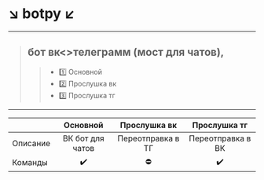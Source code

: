 # :arrow_lower_right: botpy :arrow_lower_left:
________________________________________________

> ## бот вк<>телеграмм (мост для чатов),
>> - :one: Основной 
>> - :two: Прослушка вк
>> - :three: Прослушка тг
________________________________________________
|             | Основной | Прослушка вк | Прослушка тг |
|-------------|:------:|:------:|:------:|
| Описание | ВК бот для чатов | Переотправка в ТГ | Переотправка в ВК |
| Команды | :heavy_check_mark: | :no_entry: |:heavy_check_mark: |
